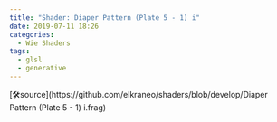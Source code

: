 ```yaml
---
title: "Shader: Diaper Pattern (Plate 5 - 1) i"
date: 2019-07-11 18:26
categories:
  - Wie Shaders
tags:
  - glsl
  - generative
---
```


<section>
	<canvas class="glslCanvas" data-fragment-url="https://raw.githubusercontent.com/elkraneo/shaders/develop/Diaper Pattern (Plate 5 - 1) i.frag">
	</canvas>
</section>
[🛠source](https://github.com/elkraneo/shaders/blob/develop/Diaper Pattern (Plate 5 - 1) i.frag)